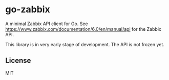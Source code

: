 go-zabbix
=========

A minimal Zabbix API client for Go.
See https://www.zabbix.com/documentation/6.0/en/manual/api for the Zabbix API.

This library is in very early stage of development. The API is not frozen yet.

## License
MIT
